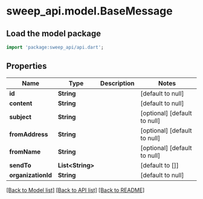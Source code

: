 # sweep_api.model.BaseMessage

## Load the model package
```dart
import 'package:sweep_api/api.dart';
```

## Properties
Name | Type | Description | Notes
------------ | ------------- | ------------- | -------------
**id** | **String** |  | [default to null]
**content** | **String** |  | [default to null]
**subject** | **String** |  | [optional] [default to null]
**fromAddress** | **String** |  | [optional] [default to null]
**fromName** | **String** |  | [optional] [default to null]
**sendTo** | **List&lt;String&gt;** |  | [default to []]
**organizationId** | **String** |  | [default to null]

[[Back to Model list]](../README.md#documentation-for-models) [[Back to API list]](../README.md#documentation-for-api-endpoints) [[Back to README]](../README.md)


